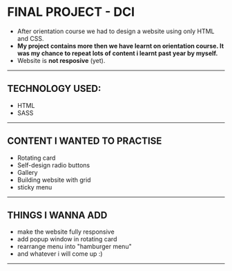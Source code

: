 # FINAL PROJECT - DCI

- After orientation course we had to design a website using only HTML and CSS.
- **My project contains more then we have learnt on orientation course. It was my chance to repeat lots of content i learnt past year by myself.**
- Website is **not resposive** (yet).

---

## TECHNOLOGY USED:
- HTML
- SASS

---

## CONTENT I WANTED TO PRACTISE
- Rotating card
- Self-design radio buttons
- Gallery 
- Building website with grid
- sticky menu

---

## THINGS I WANNA ADD
- make the website fully responsive 
- add popup window in rotating card
- rearrange menu into "hamburger menu"
- and whatever i will come up :)

---

